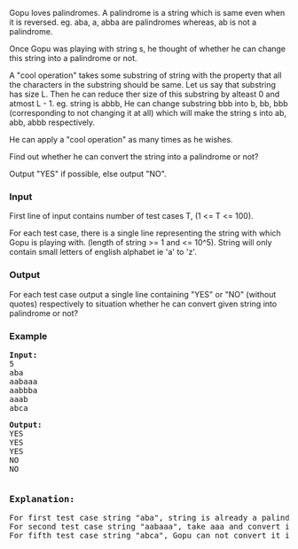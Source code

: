 <p>Gopu loves palindromes. A palindrome is a string which is same even when it is reversed. eg. aba, a, abba are palindromes whereas, ab is not a palindrome.&nbsp;</p>
<p>Once Gopu was playing with string s, he thought of whether he can change this string into a palindrome or not.</p>
<p>A "cool operation" takes some substring of string with the property that all the characters in the substring should be same. Let us say that substring has size L. Then he can reduce ther size of this substring by alteast 0 and atmost L - 1. eg. string is abbb, He can change substring bbb into b, bb, bbb (corresponding to not changing it at all) which will make the string s into ab, abb, abbb respectively.</p>
<p>He can apply a "cool operation" as many times as he wishes.</p>
<p>Find out whether he can convert the string into a palindrome or not?</p>
<p>Output "YES" if possible, else output "NO".</p>
<h3>Input</h3>
<p>First line of input contains number of test cases T, (1 &lt;= T &lt;= 100).</p>
<p>For each test case, there is a single line representing the string with which Gopu is playing with. (length of string &gt;= 1 and &lt;= 10^5). String will only contain small letters of english alphabet ie 'a' to 'z'.</p>
<h3>Output</h3>
<p>For each test case output a single line containing "YES" or "NO" (without quotes) respectively to situation whether he can convert given string into palindrome or not?</p>
<h3>Example</h3>
<pre><strong>Input:</strong>
5<br>aba<br>aabaaa<br>aabbba<br>aaab<br>abca&nbsp;</pre>
<pre><strong>Output:</strong>
YES<br>YES<br>YES<br>NO<br>NO&nbsp;</pre>
<pre><h3>Explanation:</h3><div>For first test case string "aba", string is already a palindrome, so no need to apply "cool operation".</div><div><span style="white-space: pre;">For second test case string "aabaaa", take aaa and convert it into aa, So string becomes aabaa which is a palindrome.</span></div><div><span style="white-space: pre;">For fifth test case string "abca", Gopu can not convert it into palindrome despite applying any "cool operation". </span></div></pre>